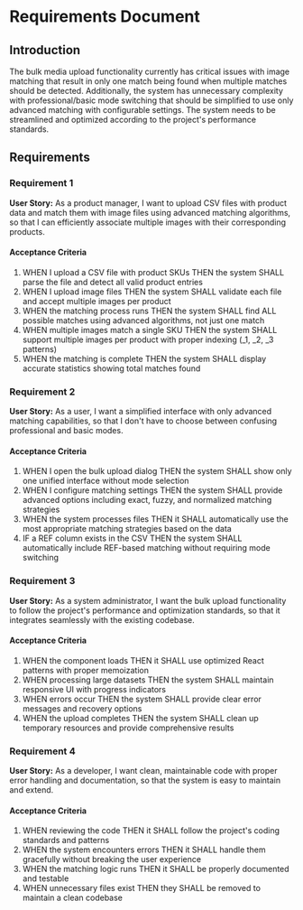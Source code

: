 # Requirements Document

## Introduction

The bulk media upload functionality currently has critical issues with image matching that result in only one match being found when multiple matches should be detected. Additionally, the system has unnecessary complexity with professional/basic mode switching that should be simplified to use only advanced matching with configurable settings. The system needs to be streamlined and optimized according to the project's performance standards.

## Requirements

### Requirement 1

**User Story:** As a product manager, I want to upload CSV files with product data and match them with image files using advanced matching algorithms, so that I can efficiently associate multiple images with their corresponding products.

#### Acceptance Criteria

1. WHEN I upload a CSV file with product SKUs THEN the system SHALL parse the file and detect all valid product entries
2. WHEN I upload image files THEN the system SHALL validate each file and accept multiple images per product
3. WHEN the matching process runs THEN the system SHALL find ALL possible matches using advanced algorithms, not just one match
4. WHEN multiple images match a single SKU THEN the system SHALL support multiple images per product with proper indexing (_1, _2, _3 patterns)
5. WHEN the matching is complete THEN the system SHALL display accurate statistics showing total matches found

### Requirement 2

**User Story:** As a user, I want a simplified interface with only advanced matching capabilities, so that I don't have to choose between confusing professional and basic modes.

#### Acceptance Criteria

1. WHEN I open the bulk upload dialog THEN the system SHALL show only one unified interface without mode selection
2. WHEN I configure matching settings THEN the system SHALL provide advanced options including exact, fuzzy, and normalized matching strategies
3. WHEN the system processes files THEN it SHALL automatically use the most appropriate matching strategies based on the data
4. IF a REF column exists in the CSV THEN the system SHALL automatically include REF-based matching without requiring mode switching

### Requirement 3

**User Story:** As a system administrator, I want the bulk upload functionality to follow the project's performance and optimization standards, so that it integrates seamlessly with the existing codebase.

#### Acceptance Criteria

1. WHEN the component loads THEN it SHALL use optimized React patterns with proper memoization
2. WHEN processing large datasets THEN the system SHALL maintain responsive UI with progress indicators
3. WHEN errors occur THEN the system SHALL provide clear error messages and recovery options
4. WHEN the upload completes THEN the system SHALL clean up temporary resources and provide comprehensive results

### Requirement 4

**User Story:** As a developer, I want clean, maintainable code with proper error handling and documentation, so that the system is easy to maintain and extend.

#### Acceptance Criteria

1. WHEN reviewing the code THEN it SHALL follow the project's coding standards and patterns
2. WHEN the system encounters errors THEN it SHALL handle them gracefully without breaking the user experience
3. WHEN the matching logic runs THEN it SHALL be properly documented and testable
4. WHEN unnecessary files exist THEN they SHALL be removed to maintain a clean codebase